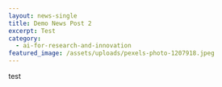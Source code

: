 ```yaml
---
layout: news-single
title: Demo News Post 2
excerpt: Test
category:
  - ai-for-research-and-innovation
featured_image: /assets/uploads/pexels-photo-1207918.jpeg
---
```

test